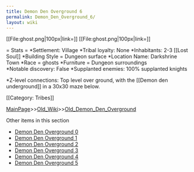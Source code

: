 ```yaml
---
title: Demon Den Overground 6
permalink: Demon_Den_Overground_6/
layout: wiki
---
```

[[File:ghost.png|100px|link=]]
[[File:ghost.png|100px|link=]]

= Stats =
*Settlement: Village
*Tribal loyalty: None
*Inhabitants: 2-3 [[Lost Soul]]
*Building Style = Dungeon surface
*Location Name: Darkshrine Town
*Race = ghosts
*Furniture =  Dungeon surroundings  
*Notable discovery: False
*Supplanted enemies: 100% supplanted knights 

*Z-level connections: Top level over ground, with the [[Demon den underground]] in a 30x30 maze below. 

[[Category: Tribes]]

[MainPage](/keeperrl_wiki/ "wikilink")>>[Old_Wiki](/keeperrl_wiki/Old_Wiki "wikilink")>>[Old_Demon_Den_Overground](/keeperrl_wiki/Old_Demon_Den_Overground "wikilink")

Other items in this section
-    [Demon Den Overground 0](/keeperrl_wiki/Demon_Den_Overground_0 "wikilink")
-    [Demon Den Overground 1](/keeperrl_wiki/Demon_Den_Overground_1 "wikilink")
-    [Demon Den Overground 2](/keeperrl_wiki/Demon_Den_Overground_2 "wikilink")
-    [Demon Den Overground 3](/keeperrl_wiki/Demon_Den_Overground_3 "wikilink")
-    [Demon Den Overground 4](/keeperrl_wiki/Demon_Den_Overground_4 "wikilink")
-    [Demon Den Overground 5](/keeperrl_wiki/Demon_Den_Overground_5 "wikilink")
